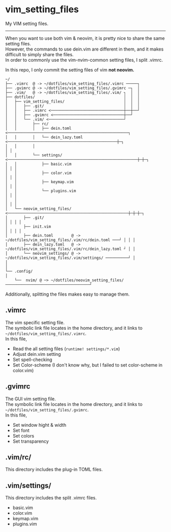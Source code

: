 # vim_setting_files

My VIM setting files.

---

When you want to use both vim & neovim, it is pretty nice to share the same setting files.  
However, the commands to use dein.vim are different in them, and it makes difficult to simply share the files.  
In order to commonly use the vim-nvim-common setting files, I split .vimrc.

In this repo, I only commit the setting files of vim **not neovim.**

```
~/
├── .vimrc  @ -> ~/dotfiles/vim_setting_files/.vimrc ─────┐
├── .gvimrc @ -> ~/dotfiles/vim_setting_files/.gvimrc ─┐  │
├── .vim/   @ -> ~/dotfiles/vim_setting_files/.vim/ ┐  │  │
├── dotfiles/                                       │  │  │
│   ├── vim_setting_files/                          │  │  │
│   │   ├── .git/                                   │  │  │
│   │   ├── .vimrc <────────────────────────────────┼──┼──┘
│   │   ├── .gvimrc <───────────────────────────────┼──┘
│   │   └── .vim/ <─────────────────────────────────┘
│   │       ├── rc/
│   │       │   ├── dein.toml <─────────────────────────────────────────────────────┐
│   │       │   └── dein_lazy.toml <────────────────────────────────────────────────┼─┐
│   │       │                                                                       │ │
│   │       └── settings/ <─────────────────────────────────────────────────────────┼─┼─┐
│   │           ├── basic.vim                                                       │ │ │
│   │           ├── color.vim                                                       │ │ │
│   │           ├── keymap.vim                                                      │ │ │
│   │           └── plugins.vim                                                     │ │ │
│   │                                                                               │ │ │
│   └── neovim_setting_files/ <─────────────────────────────────────────────────────┼─┼─┼─┐
│       ├── .git/                                                                   │ │ │ │
│       ├── init.vim                                                                │ │ │ │
│       ├── dein.toml        @ -> ~/dotfiles/vim_setting_files/.vim/rc/dein.toml ───┘ │ │ │
│       ├── dein_lazy.toml   @ -> ~/dotfiles/vim_setting_files/.vim/rc/dein_lazy.toml ┘ │ │
│       └── neovim_settings/ @ -> ~/dotfiles/vim_setting_files/.vim/settings/ ──────────┘ │
│                                                                                         │
└── .config/                                                                              │
    └──  nvim/ @ ─> ~/dotfiles/neovim_setting_files/ ─────────────────────────────────────┘
```

Additionally, splitting the files makes easy to manage them.

## .vimrc

The vim specific setting file.  
The symbolic link file locates in the home directory, and it links to `~/dotfiles/vim_setting_files/.vimrc`.  
In this file,

- Read the all setting files (`runtime! settings/*.vim`)
- Adjust dein.vim setting
- Set spell-checking
- Set Color-scheme (I don't know why, but I failed to set color-scheme in color.vim)

## .gvimrc

The GUI vim setting file.  
The symbolic link file locates in the home directory, and it links to `~/dotfiles/vim_setting_files/.gvimrc`.  
In this file,

- Set window hight & width
- Set font
- Set colors
- Set transparency

## .vim/rc/

This directory includes the plug-in TOML files.

## .vim/settings/

This directory includes the split .vimrc files.

- basic.vim
- color.vim
- keymap.vim
- plugins.vim
